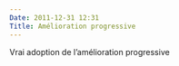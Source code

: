```yaml
---
Date: 2011-12-31 12:31
Title: Amélioration progressive
---
```


Vrai adoption de l’amélioration progressive